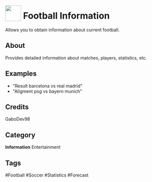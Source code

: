 # <img src="https://raw.githack.com/FortAwesome/Font-Awesome/master/svgs/solid/futbol.svg" card_color="#000000" width="50" height="50" style="vertical-align:bottom"/> Football Information
Allows you to obtain information about current football.

## About
Provides detailed information about matches, players, statistics, etc.

## Examples
* "Result barcelona vs real madrid"
* "Aligment psg vs bayern munich"

## Credits
GaboDev98

## Category
**Information**
Entertainment

## Tags
#Football
#Soccer
#Statistics
#Forecast


